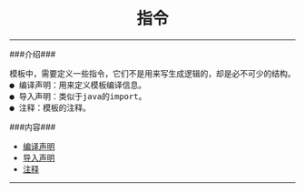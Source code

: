 # <div align="center">指令</div> #

----------

###介绍###

<pre>
模板中，需要定义一些指令，它们不是用来写生成逻辑的，却是必不可少的结构。
● 编译声明：用来定义模板编译信息。
● 导入声明：类似于java的import。
● 注释：模板的注释。
</pre>

###内容###

* <a href="template-compile.html">编译声明</a>
* <a href="template-import.html">导入声明</a>
* <a href="template-comment.html">注释</a>

----------